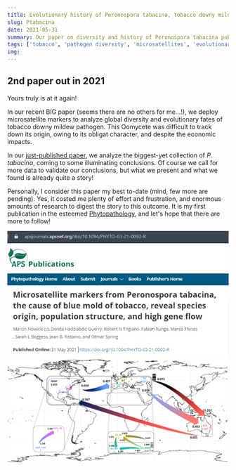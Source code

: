 ```yaml
---
title: Evolutionary history of Peronospora tabacina, tobacco downy mildew
slug: Ptabacina
date: 2021-05-31
summary: Our paper on diversity and history of Peronospora tabacina published in APS Phytopathology.
tags: ['tobacco', 'pathogen diversity', 'microsatellites', 'evolutionary history']
img:
---
```


## 2nd paper out in 2021

Yours truly is at it again!

In our recent BIG paper (seems there are no others for me...!), we deploy microsatellite markers to analyze global diversity and evolutionary fates of tobacco downy mildew pathogen. This Oomycete was difficult to track down its origin, owing to its obligat character, and despite the economic impacts. 

In our [just-published paper](https://apsjournals.apsnet.org/doi/10.1094/PHYTO-03-21-0092-R), we analyze the biggest-yet collection of _P. tabacina_, coming to some illuminating conclusions. Of course we call for more data to validate our conclusions, but what we present and what we found is already quite a story!

Personally, I consider this paper my best to-date (mind, few more are pending). Yes, it costed me plenty of effort and frustration, and enormous amounts of research to digest the story to this outcome. It is my first publication in the esteemed [Phytopathology](https://apsjournals.apsnet.org/journal/phyto), and let's hope that there are more to follow!

![published](./Ptab.jpg "Our _P. tabacina_ paper is out!!!")
![published2](./IMa3PTmap.jpg "Migration map for _P. tabacina_")